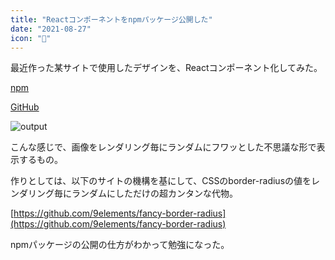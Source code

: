 ```yaml
---
title: "Reactコンポーネントをnpmパッケージ公開した"
date: "2021-08-27"
icon: "🎁"
---
```


最近作った某サイトで使用したデザインを、Reactコンポーネント化してみた。

[npm](https://www.npmjs.com/package/react-random-fancy-border-radius)

[GitHub](https://github.com/ibuibu/react-random-fancy-border-radius)

![output](https://user-images.githubusercontent.com/5201487/131143733-441d4343-fc5d-40ec-bb50-42442b72b977.gif)

こんな感じで、画像をレンダリング毎にランダムにフワッとした不思議な形で表示するもの。

作りとしては、以下のサイトの機構を基にして、CSSのborder-radiusの値をレンダリング毎にランダムにしただけの超カンタンな代物。

[https://github.com/9elements/fancy-border-radius](https://github.com/9elements/fancy-border-radius)

npmパッケージの公開の仕方がわかって勉強になった。

